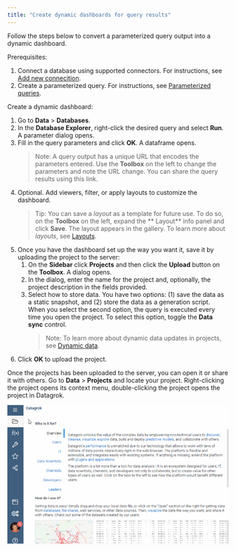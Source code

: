 ```yaml
---
title: "Create dynamic dashboards for query results"
---
```


Follow the steps below to convert a parameterized query output into a dynamic dashboard.

Prerequisites:

1. Connect a database using supported connectors. For instructions,
   see [Add new connecition](databases.md/#adding-connection).
2. Create a parameterized query. For instructions, see [Parameterized queries](databases.md/#parameterized-queries).

Create a dynamic dashboard:

1. Go to **Data** > **Databases**.
2. In the **Database Explorer**, right-click the desired query and select **Run**. A parameter dialog opens.
3. Fill in the query parameters and click **OK**. A dataframe opens.
   > Note: A query output has a unique URL that encodes the parameters entered. Use the **Toolbox** on the left to
   change the parameters and note the URL change. You can share the query results using this link.
4. Optional. Add viewers, filter, or apply layouts to customize the dashboard.
   > Tip: You can save a _layout_ as a template for future use. To do so, on the **Toolbox** on the left, expand the **
   Layout** info panel and click **Save**. The layout appears in the gallery. To learn more about _layouts_,
   see [Layouts](../visualize/view-layout.md).
5. Once you have the dashboard set up the way you want it, save it by uploading the project to the server:
   1. On the **Sidebar** click **Projects** and then click the **Upload** button on the **Toolbox**. A dialog opens.
   2. In the dialog, enter the name for the project and, optionally, the project description in the fields provided.
   3. Select how to store data. You have two options: (1) save the data as a static snapshot, and (2) store the data as a
      generation script. When you select the second option, the query is executed every time you open the project. To
      select this option, toggle the **Data sync** control.
      > Note: To learn more about dynamic data updates in projects,
      > see [Dynamic data](../datagrok/project.md/#dynamic-data).
6. Click **OK** to upload the project.

Once the projects has been uploaded to the server, you can open it or share it with others. Go to **Data** > **Projects** and locate your project. Right-clicking the project opens its context menu, double-clicking the project opens the project in Datagrok.

![Dynamic dashboards](dynamic-dashboards.gif)
